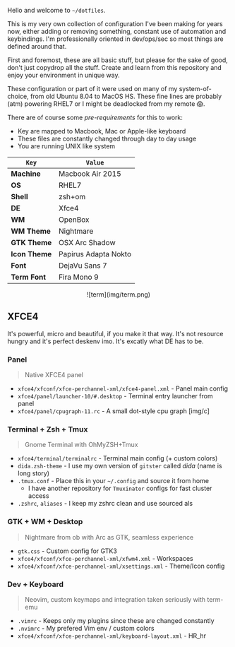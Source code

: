 Hello and welcome to `~/dotfiles`.
  
This is my very own collection of configuration I've been making for years now, either adding or removing something, constant use of automation and keybindings. I'm professionally oriented in dev/ops/sec so most things are defined around that.  
  
First and foremost, these are all basic stuff, but please for the sake of good, don't just copydrop all the stuff. Create and learn from this repository and enjoy your environment in unique way.
   
These configuration or part of it were used on many of my system-of-choice, from old Ubuntu 8.04 to MacOS HS. These fine lines are probably (atm) powering RHEL7 or I might be deadlocked from my remote :scream:.  
  
There are of course some *pre-requirements* for this to work:

* Key are mapped to Macbook, Mac or Apple-like keyboard
* These files are constantly changed through day to day usage
* You are running UNIX like system
  
| `Key` | `Value` |
|  ---  |  -----  |
|**Machine**|Macbook Air 2015|
|**OS**|RHEL7|
|**Shell**|zsh+om|
|**DE**|Xfce4|
|**WM**|OpenBox|
|**WM Theme**|Nightmare|
|**GTK Theme**|OSX Arc Shadow|
|**Icon Theme**|Papirus Adapta Nokto|
|**Font**|DejaVu Sans 7|
|**Term Font**|Fira Mono 9|

<p align="center">
![term](img/term.png)
</p>

## XFCE4
  
It's powerful, micro and beautiful, if you make it that way. It's not resource
hungry and it's perfect deskenv imo. It's excatly what DE has to be.
  
### Panel

> Native XFCE4 panel
  
* `xfce4/xfconf/xfce-perchannel-xml/xfce4-panel.xml` - Panel main config  
* `xfce4/panel/launcher-10/#.desktop` - Terminal entry launcher from panel  
* `xfce4/panel/cpugraph-11.rc` - A small dot-style cpu graph [img/c]

### Terminal + Zsh + Tmux

> Gnome Terminal with OhMyZSH+Tmux
  
* `xfce4/terminal/terminalrc` - Terminal main config (+ custom colors)
* `dida.zsh-theme` - I use my own version of `gitster` called *dida* (name
  is long story)  
* `.tmux.conf` - Place this in your `~/.config` and source it from home
  - I have another repository for `Tmuxinator` configs for fast cluster 
    access  
* `.zshrc`, `aliases` - I keep my zshrc clean and use sourced als

### GTK + WM + Desktop   

> Nightmare from ob with Arc as GTK, seamless experience
  
* `gtk.css` - Custom config for GTK3  
* `xfce4/xfconf/xfce-perchannel-xml/xfwm4.xml` - Workspaces  
* `xfce4/xfconf/xfce-perchannel-xml/xsettings.xml` - Theme/Icon config
  
### Dev + Keyboard

> Neovim, custom keymaps and integration taken seriously with term-emu
  
* `.vimrc` - Keeps only my plugins since these are changed constantly  
* `.nvimrc` - My prefered Vim env / custom colors  
* `xfce4/xfconf/xfce-perchannel-xml/keyboard-layout.xml` - HR_hr
